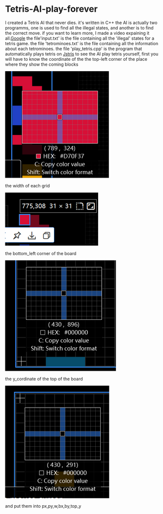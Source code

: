 # Tetris-AI-play-forever
I created a Tetris AI that never dies. it's written in C++
the AI is actually two programms, one is used to find all the illegal states, and another is to find the correct move.
if you want to learn more, I made a video expaining it all.[Google](https://www.google.com)
the file'input.txt' is the file containing all the 'illegal' states for a tetris game.
the file 'tetrominoes.txt' is the file containing all the information about each tetrominoes.
the file 'play_tetris.cpp' is the program that automatically plays tetris on [Jstris](https://jstris.jezevec10.com/)
to see the AI play tetris yourself, first you will have to know
the coordinate of the the top-left corner of the place where they show the coming blocks

![piece](https://github.com/issaccheng2008/Tetris-AI-play-forever/blob/main/piece.png)

the width of each grid

![width](https://github.com/issaccheng2008/Tetris-AI-play-forever/blob/main/width.png)

the bottom_left corner of the board

![width](https://github.com/issaccheng2008/Tetris-AI-play-forever/blob/main/board.png)

the y_cordinate of the top of the board

![width](https://github.com/issaccheng2008/Tetris-AI-play-forever/blob/main/y_coordinate.png)

and put them into px,py,w,bx,by,top_y

